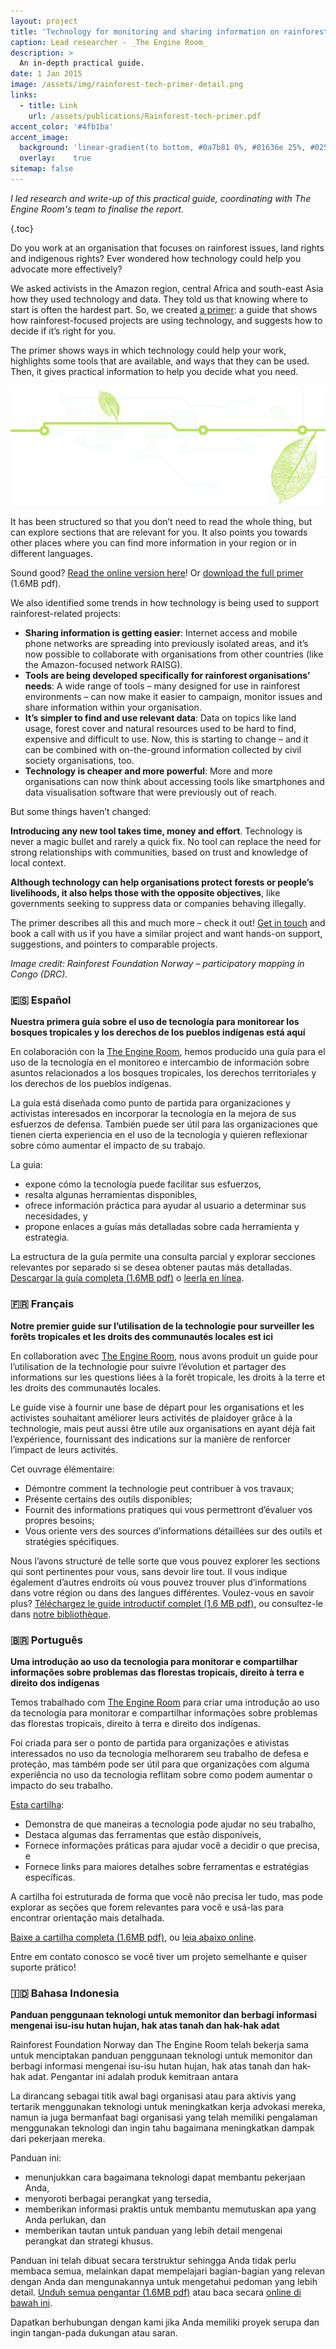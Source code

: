 ```yaml
---
layout: project
title: 'Technology for monitoring and sharing information on rainforests and forest peoples rights'
caption: Lead researcher - _The Engine Room_
description: >
  An in-depth practical guide.
date: 1 Jan 2015
image: /assets/img/rainforest-tech-primer-detail.png
links:
  - title: Link
    url: /assets/publications/Rainforest-tech-primer.pdf
accent_color: '#4fb1ba'
accent_image:
  background: 'linear-gradient(to bottom, #0a7b81 0%, #01636e 25%, #02505b 50%, #073a4a 75%, #082e39 100%)'
  overlay:    true
sitemap: false
---
```


_I led research and write-up of this practical guide, coordinating with The Engine Room's team to finalise the report._

{.toc}

Do you work at an organisation that focuses on rainforest issues, land rights and indigenous rights? Ever wondered how technology could help you advocate more effectively?

We asked activists in the Amazon region, central Africa and south-east Asia how they used technology and data. They told us that knowing where to start is often the hardest part. So, we created [a primer](https://engn.it/rainforesttech): a guide that shows how rainforest-focused projects are using technology, and suggests how to decide if it’s right for you.

The primer shows ways in which technology could help your work, highlights some tools that are available, and ways that they can be used. Then, it gives practical information to help you decide what you need.

![](/assets/img/rainforest-tech-primer-detail-3.png)

It has been structured so that you don’t need to read the whole thing, but can explore sections that are relevant for you. It also points you towards other places where you can find more information in your region or in different languages.

Sound good? [Read the online version here](https://engn.it/rainforesttech)! Or [download the full primer](https://engn.it/rainforesttech) (1.6MB pdf).

We also identified some trends in how technology is being used to support rainforest-related projects:

*   **Sharing information is getting easier**: Internet access and mobile phone networks are spreading into previously isolated areas, and it’s now possible to collaborate with organisations from other countries (like the Amazon-focused network RAISG).
*   **Tools are being developed specifically for rainforest organisations’ needs**: A wide range of tools – many designed for use in rainforest environments – can now make it easier to campaign, monitor issues and share information within your organisation.
*   **It’s simpler to find and use relevant data**: Data on topics like land usage, forest cover and natural resources used to be hard to find, expensive and difficult to use. Now, this is starting to change – and it can be combined with on-the-ground information collected by civil society organisations, too.
*   **Technology is cheaper and more powerful**: More and more organisations can now think about accessing tools like smartphones and data visualisation software that were previously out of reach.

But some things haven’t changed:

**Introducing any new tool takes time, money and effort**. Technology is never a magic bullet and rarely a quick fix. No tool can replace the need for strong relationships with communities, based on trust and knowledge of local context.

**Although technology can help organisations protect forests or people’s livelihoods, it also helps those with the opposite objectives**, like governments seeking to suppress data or companies behaving illegally.

The primer describes all this and much more – check it out! [Get in touch](https://www.theengineroom.org/contact/) and book a call with us if you have a similar project and want hands-on support, suggestions, and pointers to comparable projects.

_Image credit: Rainforest Foundation Norway – participatory mapping in Congo (DRC)._

### 🇪🇸 Español

**Nuestra primera guía sobre el uso de tecnología para monitorear los bosques tropicales y los derechos de los pueblos indígenas está aquí**

En colaboración con la [The Engine Room](https://www.theengineroom.org/), hemos producido una guía para el uso de la tecnología en el monitoreo e intercambio de información sobre asuntos relacionados a los bosques tropicales, los derechos territoriales y los derechos de los pueblos indígenas.

La guía está diseñada como punto de partida para organizaciones y activistas interesados en incorporar la tecnología en la mejora de sus esfuerzos de defensa. También puede ser útil para las organizaciones que tienen cierta experiencia en el uso de la tecnología y quieren reflexionar sobre cómo aumentar el impacto de su trabajo.

La guía:

*   expone cómo la tecnología puede facilitar sus esfuerzos,
*   resalta algunas herramientas disponibles,
*   ofrece información práctica para ayudar al usuario a determinar sus necesidades, y
*   propone enlaces a guías más detalladas sobre cada herramienta y estrategia.

La estructura de la guía permite una consulta parcial y explorar secciones relevantes por separado si se desea obtener pautas más detalladas. [Descargar la guía completa (1.6MB pdf)](https://library.theengineroom.org/media/rainforest/tecnolog%C3%ADa-para-bosques-tropicales.pdf) o [leerla en línea](https://library.theengineroom.org/es/rainforest-tech/).

### 🇫🇷 Français

**Notre premier guide sur l’utilisation de la technologie pour surveiller les forêts tropicales et les droits des communautés locales est ici**

En collaboration avec [The Engine Room](https://www.theengineroom.org/), nous avons produit un guide pour l’utilisation de la technologie pour suivre l’évolution et partager des informations sur les questions liées à la forêt tropicale, les droits à la terre et les droits des communautés locales.

Le guide vise à fournir une base de départ pour les organisations et les activistes souhaitant améliorer leurs activités de plaidoyer grâce à la technologie, mais peut aussi être utile aux organisations en ayant déjà fait l’expérience, fournissant des indications sur la manière de renforcer l’impact de leurs activités.

Cet ouvrage élémentaire:

*   Démontre comment la technologie peut contribuer à vos travaux;
*   Présente certains des outils disponibles;
*   Fournit des informations pratiques qui vous permettront d’évaluer vos propres besoins;
*   Vous oriente vers des sources d’informations détaillées sur des outils et stratégies spécifiques.

Nous l’avons structuré de telle sorte que vous pouvez explorer les sections qui sont pertinentes pour vous, sans devoir lire tout. Il vous indique également d’autres endroits où vous pouvez trouver plus d’informations dans votre région ou dans des langues différentes. Voulez-vous en savoir plus? [Téléchargez le guide introductif complet (1,6 MB pdf)](https://library.theengineroom.org/media/rainforest/technologie-pour-les-forets-tropicales.pdf), ou consultez-le dans [notre bibliothèque](https://library.theengineroom.org/fr/rainforest-tech/).

### 🇧🇷 Português

**Uma introdução ao uso da tecnologia para monitorar e compartilhar informações sobre problemas das florestas tropicais, direito à terra e direito dos indígenas**

Temos trabalhado com [The Engine Room](https://theengineroom.org/) para criar uma introdução ao uso da tecnologia para monitorar e compartilhar informações sobre problemas das florestas tropicais, direito à terra e direito dos indígenas.

Foi criada para ser o ponto de partida para organizações e ativistas interessados no uso da tecnologia melhorarem seu trabalho de defesa e proteção, mas também pode ser útil para que organizações com alguma experiência no uso da tecnologia reflitam sobre como podem aumentar o impacto do seu trabalho.

[Esta cartilha](https://library.theengineroom.org/rainforest-tech/):

*   Demonstra de que maneiras a tecnologia pode ajudar no seu trabalho,
*   Destaca algumas das ferramentas que estão disponíveis,
*   Fornece informações práticas para ajudar você a decidir o que precisa, e
*   Fornece links para maiores detalhes sobre ferramentas e estratégias específicas.

A cartilha foi estruturada de forma que você não precisa ler tudo, mas pode explorar as seções que forem relevantes para você e usá-las para encontrar orientação mais detalhada.

[Baixe a cartilha completa (1.6MB pdf)](https://library.theengineroom.org/media/rainforest/florestas-tropicais-tecnologia.pdf), ou [leia abaixo online](https://library.theengineroom.org/pt/rainforest-tech/).

Entre em contato conosco se você tiver um projeto semelhante e quiser suporte prático!

### 🇮🇩 Bahasa Indonesia

**Panduan penggunaan teknologi untuk memonitor dan berbagi informasi mengenai isu-isu hutan hujan, hak atas tanah dan hak-hak adat**

Rainforest Foundation Norway dan The Engine Room telah bekerja sama untuk menciptakan panduan penggunaan teknologi untuk memonitor dan berbagi informasi mengenai isu-isu hutan hujan, hak atas tanah dan hak-hak adat. Pengantar ini adalah produk kemitraan antara

La dirancang sebagai titik awal bagi organisasi atau para aktivis yang tertarik menggunakan teknologi untuk meningkatkan kerja advokasi mereka, namun ia juga bermanfaat bagi organisasi yang telah memiliki pengalaman menggunakan teknologi dan ingin tahu bagaimana meningkatkan dampak dari pekerjaan mereka.

Panduan ini:

*   menunjukkan cara bagaimana teknologi dapat membantu pekerjaan Anda,
*   menyoroti berbagai perangkat yang tersedia,
*   memberikan informasi praktis untuk membantu memutuskan apa yang Anda perlukan, dan
*   memberikan tautan untuk panduan yang lebih detail mengenai perangkat dan strategi khusus.

Panduan ini telah dibuat secara terstruktur sehingga Anda tidak perlu membaca semua, melainkan dapat mempelajari bagian-bagian yang relevan dengan Anda dan mengunakannya untuk mengetahui pedoman yang lebih detail. [Unduh semua pengantar (1.6MB pdf)](https://library.theengineroom.org/media/rainforest/hutan-hujan-teknologi.pdf) atau baca secara [online di bawah ini](https://library.theengineroom.org/id/rainforest-tech/).

Dapatkan berhubungan dengan kami jika Anda memiliki proyek serupa dan ingin tangan-pada dukungan atau saran.